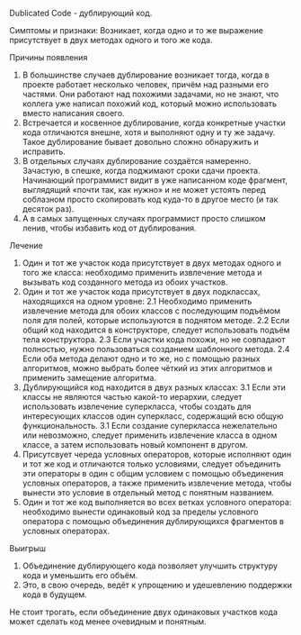 Dublicated Code - дублирующий код.

Симптомы и признаки: Возникает, когда одно и то же выражение присутствует в двух методах одного и того же кода.

Причины появления

1. В большинстве случаев дублирование возникает тогда, когда в проекте работает несколько человек, причём над разными его частями. Они работают над похожими задачами, но не знают, что коллега уже написал похожий код, который можно использовать вместо написания своего.
2. Встречается и косвенное дублирование, когда конкретные участки кода отличаются внешне, хотя и выполняют одну и ту же задачу. Такое дублирование бывает довольно сложно обнаружить и исправить.
3. В отдельных случаях дублирование создаётся намеренно. Зачастую, в спешке, когда поджимают сроки сдачи проекта. Начинающий программист видит в уже написанном коде фрагмент, выглядящий «почти так, как нужно» и не может устоять перед соблазном просто скопировать код куда-то в другое место (и так десяток раз).
4. А в самых запущенных случаях программист просто слишком ленив, чтобы избавить код от дублирования.

Лечение

1. Один и тот же участок кода присутствует в двух методах одного и того же класса: необходимо применить извлечение метода и вызывать код созданного метода из обоих участков.
2. Один и тот же участок кода присутствует в двух подклассах, находящихся на одном уровне:
2.1 Необходимо применить извлечение метода для обоих классов с последующим подъёмом поля для полей, которые используются в поднятом методе.
2.2 Если общий код находится в конструкторе, следует использовать подъём тела конструктора.
2.3 Если участки кода похожи, но не совпадают полностью, нужно пользоваться созданием шаблонного метода.
2.4 Если оба метода делают одно и то же, но с помощью разных алгоритмов, можно выбрать более чёткий из этих алгоритмов и применить замещение алгоритма.
3. Дублирующийся код находится в двух разных классах:
3.1 Если эти классы не являются частью какой-то иерархии, следует использовать извлечение суперкласса, чтобы создать для интересующих классов один суперкласс, содержащий всю общую функциональность.
3.1 Если создание суперкласса нежелательно или невозможно, следует применить извлечение класса в одном классе, а затем использовать новый компонент в другом.
4. Присутсвует череда условных операторов, которые исполняют один и тот же код и отличаются только условиями, следует объединить эти операторы в один с общим условием с помощью объединения условных операторов, а также применить извлечение метода, чтобы вынести это условие в отдельный метод с понятным названием.
5. Один и тот же код выполняется во всех ветках условного оператора: необходимо вынести одинаковый код за пределы условного оператора с помощью объединения дублирующихся фрагментов в условных операторах.

Выигрыш

1. Объединение дублирующего кода позволяет улучшить структуру кода и уменьшить его объём.
2. Это, в свою очередь, ведёт к упрощению и удешевлению поддержки кода в будущем.

Не стоит трогать, если объединение двух одинаковых участков кода может сделать код менее очевидным и понятным.

